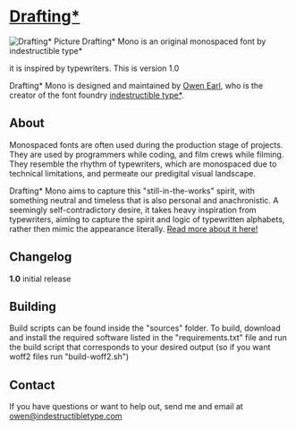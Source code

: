 [Drafting*](http://indestructibletype.com/Drafting.html)
===========
![Drafting* Picture](https://indestructibletype.com/assets/Drafting.svg)
Drafting* Mono is an original monospaced font by indestructible type*

it is inspired by typewriters. This is version 1.0

Drafting* Mono is designed and maintained by [Owen Earl](https://ewonrael.github.io/), who is the creator of the font foundry [indestructible type*](http://indestructibletype.com).

About
-----
Monospaced fonts are often used during the production stage of projects. They are used by programmers while coding, and film crews while filming. They resemble the rhythm of typewriters, which are monospaced due to technical limitations, and permeate our predigital visual landscape.

Drafting* Mono aims to capture this "still-in-the-works" spirit, with something neutral and timeless that is also personal and anachronistic. A seemingly self-contradictory desire, it takes heavy inspiration from typewriters, aiming to capture the spirit and logic of typewritten alphabets, rather then mimic the appearance literally. [Read more about it here!](https://indestructibletype.com/Drafting/)

Changelog
---------
<b>1.0</b>
initial release

Building
--------
Build scripts can be found inside the "sources" folder. To build, download and install the required software listed in the "requirements.txt" file and run the build script that corresponds to your desired output (so if you want woff2 files run "build-woff2.sh")

Contact
-------
If you have questions or want to help out, send me and email at owen@indestructibletype.com
